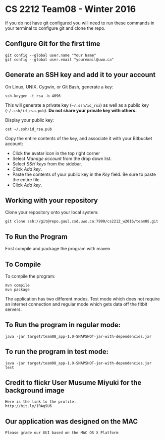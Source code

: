 # CS 2212 Team08 - Winter 2016

If you do not have git configured you will need to run these commands in your terminal to configure git and clone the repo.

## Configure Git for the first time

```
git config --global user.name "Your Name"
git config --global user.email "youremail@uwo.ca"
```

## Generate an SSH key and add it to your account

On Linux, UNIX, Cygwin, or Git Bash, generate a key:

```
ssh-keygen -t rsa -b 4096
```

This will generate a private key (`~/.ssh/id_rsa`) as well as a public key (`~/.ssh/id_rsa.pub`).
**Do not share your private key with others.**

Display your public key:

```
cat ~/.ssh/id_rsa.pub
```

Copy the entire contents of the key, and associate it with your Bitbucket account:

* Click the avatar icon in the top right corner
* Select *Manage account* from the drop down list.
* Select *SSH keys* from the sidebar.
* Click *Add key*.
* Paste the contents of your public key in the *Key* field.  Be sure to paste the entire file.
* Click *Add key*.

## Working with your repository

Clone your repository onto your local system:

```
git clone ssh://git@repo.gaul.csd.uwo.ca:7999/cs2212_w2016/team08.git
```

## To Run the Program
First compile and package the program with maven
## To Compile
To compile the program:

```
mvn compile
mvn package
```
The application has two different modes. Test mode which does not require an internet connection and regular mode which gets data off the fitbit servers.

## To Run the program in regular mode:
```
java -jar target/team08_app-1.0-SNAPSHOT-jar-with-dependencies.jar
```

## To run the program in test mode:
```
java -jar target/team08_app-1.0-SNAPSHOT-jar-with-dependencies.jar test
```
## Credit to flickr User Musume Miyuki for the background image
```
Here is the link to the profile: 
http://bit.ly/1RAg9U6
```
## Our application was designed on the MAC 
```
Please grade our GUI based on the MAC OS X Platform
```
